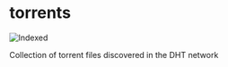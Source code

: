 torrents 
========
![Indexed](https://img.shields.io/badge/indexed-258675-blue)

Collection of torrent files discovered in the DHT network
